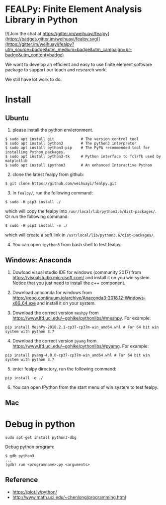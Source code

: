 # FEALPy: Finite Element Analysis Library in Python

[![Join the chat at https://gitter.im/weihuayi/fealpy](https://badges.gitter.im/weihuayi/fealpy.svg)](https://gitter.im/weihuayi/fealpy?utm_source=badge&utm_medium=badge&utm_campaign=pr-badge&utm_content=badge)

We want to develop an efficient and easy to use finite element software
package to support our teach and research work. 

We still have lot work to do. 

# Install

## Ubuntu

1. please install the python envieronment. 
```
$ sudo apt install git            # The version control tool
$ sudo apt install python3        # The python3 interpretor 
$ sudo apt install python3-pip    # The PyPA recommended tool for installing Python packages.
$ sudo apt install python3-tk     # Python interface to Tcl/Tk used by matplotlib 
$ sudo apt install ipython3       # An enhanced Interactive Python  
```
2. clone the latest fealpy from github:
```
$ git clone https://github.com/weihuayi/fealpy.git
```
3. In `fealpy/`, run the following command: 
```
$ sudo -H pip3 install ./
```
which will copy the fealpy into `/usr/local/lib/python3.6/dist-packages/`.  Or run the following command:
```
$ sudo -H pip3 install -e ./
```
which will create a soft link in `/usr/local/lib/python3.6/dist-packages/`.

4. You can open `ipython3` from bash shell to test fealpy.


## Windows: Anaconda

1. Dowload visual studio IDE for windows (community 2017) from https://visualstudio.microsoft.com/ and 
   install it on you win system. Notice that you just need to install the c++ component. 

2. Download anaconda for windows from https://repo.continuum.io/archive/Anaconda3-2018.12-Windows-x86_64.exe and install it
   on your system.

3. Download the correct version `meshpy` from https://www.lfd.uci.edu/~gohlke/pythonlibs/#meshpy. For example:

```
pip install MeshPy‑2018.2.1‑cp37‑cp37m‑win_amd64.whl # For 64 bit win system with python 3.7
```

4. Download the correct version `pyamg` from https://www.lfd.uci.edu/~gohlke/pythonlibs/#pyamg. For example:

```
pip install pyamg‑4.0.0‑cp37‑cp37m‑win_amd64.whl # For 64 bit win system with python 3.7
```

5. enter fealpy directory, run the following command:

```
pip install -e ./
```

6. You can open IPython from the start menu of win system to test fealpy.

## Mac


# Debug in python 

```
sudo apt-get install python3-dbg
```

Debug python program:

```
$ gdb python3
...
(gdb) run <programname>.py <arguments>
```

## Reference

* https://plot.ly/python/
* http://www.math.uci.edu/~chenlong/programming.html
